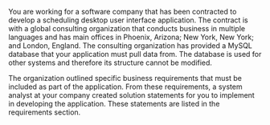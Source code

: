 You are working for a software company that has been contracted to develop a scheduling desktop user interface application. The contract is with a global consulting organization that conducts business in multiple languages and has main offices in Phoenix, Arizona; New York, New York; and London, England. The consulting organization has provided a MySQL database that your application must pull data from. The database is used for other systems and therefore its structure cannot be modified.



The organization outlined specific business requirements that must be included as part of the application. From these requirements, a system analyst at your company created solution statements for you to implement in developing the application. These statements are listed in the requirements section.